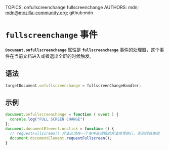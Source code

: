 TOPICS: onfullscreenchange
        fullscreenchange
AUTHORS: mdn; mdn@mozilla-community.org; github:mdn

# `fullscreenchange` 事件

**`Document.onfullscreenchange`** 属性是 **`fullscreenchange`** 事件的处理器，这个事件在当前文档进入或者退出全屏的时候触发。

## 语法

```javascript
targetDocument.onfullscreenchange = fullscreenChangeHandler;
```

## 示例

```javascript
document.onfullscreenchange = function ( event ) {
  console.log("FULL SCREEN CHANGE")
};
document.documentElement.onclick = function () {
  // requestFullscreen() 方法必须在一个事件处理器的方法体里执行，否则将会失败
  document.documentElement.requestFullscreen();
}
```
